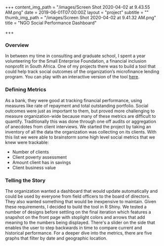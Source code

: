 +++
content_img_path = "/images/Screen Shot 2020-04-02 at 9.43.55 AM.png"
date = 2019-06-01T07:00:00Z
layout = "project"
subtitle = ""
thumb_img_path = "/images/Screen Shot 2020-04-02 at 9.41.32 AM.png"
title = "NGO Social Performance Dashboard"

+++
### Overview

In between my time in consulting and graduate school, I spent a year volunteering for the Small Enterprise Foundation, a financial inclusion nonprofit in South Africa. One of my projects there was to build a tool that could help track social outcomes of the organization’s microfinance lending program. You can play with an interactive version of the tool [here](https://walkerkehoe.shinyapps.io/socialperformance/).

### Defining Metrics

As a bank, they were good at tracking financial performance, using measures like rate of repayment and total outstanding portfolio. Social outcomes were just as important to them, but proved more challenging to measure organization-wide because many of these metrics are difficult to quantify. Traditionally this was done through one off audits or aggregation of anecdotes from client interviews. We started the project by taking an inventory of all the data the organization was collecting on its clients. With this list we were able to brainstorm some high level social metrics that we knew were trackable:

* Number of clients
* Client poverty assessment
* Amount client has in savings
* Client business value

### Telling the Story

The organization wanted a dashboard that would update automatically and could be used by everyone from field officers to the board of directors. They also wanted something that would be inexpensive to maintain. Given these requirements, I decided to build the tool in R Shiny. We tested a number of designs before settling on the final iteration which features a snapshot on the front page with stoplight colors and arrows that add meaning to the numbers being displayed. There's a slider on the side that enables the user to step backwards in time to compare current and historical performance. For a deeper dive into the metrics, there are five graphs that filter by date and geographic location. 